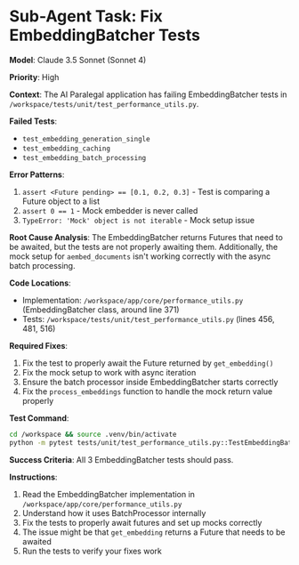 # Sub-Agent Task: Fix EmbeddingBatcher Tests

**Model**: Claude 3.5 Sonnet (Sonnet 4)

**Priority**: High

**Context**:
The AI Paralegal application has failing EmbeddingBatcher tests in `/workspace/tests/unit/test_performance_utils.py`.

**Failed Tests**:
- `test_embedding_generation_single` 
- `test_embedding_caching`
- `test_embedding_batch_processing`

**Error Patterns**:
1. `assert <Future pending> == [0.1, 0.2, 0.3]` - Test is comparing a Future object to a list
2. `assert 0 == 1` - Mock embedder is never called
3. `TypeError: 'Mock' object is not iterable` - Mock setup issue

**Root Cause Analysis**:
The EmbeddingBatcher returns Futures that need to be awaited, but the tests are not properly awaiting them. Additionally, the mock setup for `aembed_documents` isn't working correctly with the async batch processing.

**Code Locations**:
- Implementation: `/workspace/app/core/performance_utils.py` (EmbeddingBatcher class, around line 371)
- Tests: `/workspace/tests/unit/test_performance_utils.py` (lines 456, 481, 516)

**Required Fixes**:
1. Fix the test to properly await the Future returned by `get_embedding()`
2. Fix the mock setup to work with async iteration
3. Ensure the batch processor inside EmbeddingBatcher starts correctly
4. Fix the `process_embeddings` function to handle the mock return value properly

**Test Command**:
```bash
cd /workspace && source .venv/bin/activate
python -m pytest tests/unit/test_performance_utils.py::TestEmbeddingBatcher -v --no-cov
```

**Success Criteria**:
All 3 EmbeddingBatcher tests should pass.

**Instructions**:
1. Read the EmbeddingBatcher implementation in `/workspace/app/core/performance_utils.py`
2. Understand how it uses BatchProcessor internally
3. Fix the tests to properly await futures and set up mocks correctly
4. The issue might be that `get_embedding` returns a Future that needs to be awaited
5. Run the tests to verify your fixes work